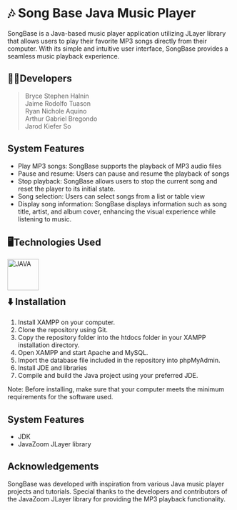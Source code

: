 # 🎶 Song Base Java Music Player

SongBase is a Java-based music player application utilizing JLayer library that allows users to play their favorite MP3 songs directly from their computer. With its simple and intuitive user interface, SongBase provides a seamless music playback experience. 

## 👨‍💻Developers
>   Bryce Stephen Halnin<br>
    Jaime Rodolfo Tuason<br>
    Ryan Nichole Aquino<br>
    Arthur Gabriel Bregondo<br>
    Jarod Kiefer So<br>

## System Features
* Play MP3 songs: SongBase supports the playback of MP3 audio files
* Pause and resume: Users can pause and resume the playback of songs
* Stop playback: SongBase allows users to stop the current song and reset the player to its initial state.
* Song selection: Users can select songs from a list or table view
* Display song information: SongBase displays information such as song title, artist, and album cover, enhancing the visual experience while listening to music.


## 🖥️Technologies Used

<img align="left" alt="JAVA" width="70px" style="padding-right:10px;" src="https://cdn.jsdelivr.net/gh/devicons/devicon/icons/java/java-original.svg"/>
<br><br><br>

## ⬇️ Installation

1. Install XAMPP on your computer.
2. Clone the repository using Git.
3. Copy the repository folder into the htdocs folder in your XAMPP installation directory.
4. Open XAMPP and start Apache and MySQL.
5. Import the database file included in the repository into phpMyAdmin.
6. Install JDE and libraries
7. Compile and build the Java project using your preferred JDE.

Note: Before installing, make sure that your computer meets the minimum requirements for the software used. <br>

## System Features
* JDK
* JavaZoom JLayer library 

## Acknowledgements
SongBase was developed with inspiration from various Java music player projects and tutorials. Special thanks to the developers and contributors of the JavaZoom JLayer library for providing the MP3 playback functionality.


